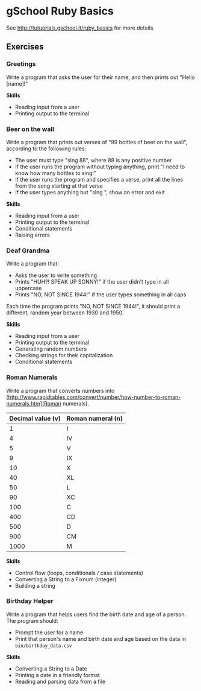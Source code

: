 # gSchool Ruby Basics

See http://tutuorials.gschool.it/ruby_basics for more details.

## Exercises

### Greetings

Write a program that asks the user for their name, and then prints out "Hello [name]!"

**Skills**

* Reading input from a user
* Printing output to the terminal

### Beer on the wall

Write a program that prints out verses of "99 bottles of beer on the wall", according to the following rules:

* The user must type "sing 88", where 88 is any positive number
* If the user runs the program without typing anything, print "I need to know how many bottles to sing!"
* If the user runs the program and specifies a verse, print all the lines from the song starting at that verse
* If the user types anything but "sing <number>", show an error and exit

**Skills**

* Reading input from a user
* Printing output to the terminal
* Conditional statements
* Raising errors

### Deaf Grandma ###

Write a program that:

* Asks the user to write something
* Prints "HUH?! SPEAK UP SONNY!" if the user didn't type in all uppercase
* Prints "NO, NOT SINCE 1944!" if the user types something in all caps

Each time the program prints "NO, NOT SINCE 1944!", it should print a different, random year between 1930 and 1950.

**Skills**

* Reading input from a user
* Printing output to the terminal
* Generating random numbers
* Checking strings for their capitalization
* Conditional statements

### Roman Numerals

Write a program that converts numbers into [http://www.rapidtables.com/convert/number/how-number-to-roman-numerals.htm](Roman numerals).

Decimal value (v) | Roman numeral (n)
------------------|------------------
1                 | I
4                 | IV
5                 | V
9                 | IX
10                | X
40                | XL
50                | L
90                | XC
100               | C
400               | CD
500               | D
900               | CM
1000              | M

**Skills**

* Control flow (loops, conditionals / case statements)
* Converting a String to a Fixnum (integer)
* Building a string

### Birthday Helper

Write a program that helps users find the birth date and age of a person.  The program should:

* Prompt the user for a name
* Print that person's name and birth date and age based on the data in `bin/birthday_data.csv`

**Skills**

* Converting a String to a Date
* Printing a date in a friendly format
* Reading and parsing data from a file

